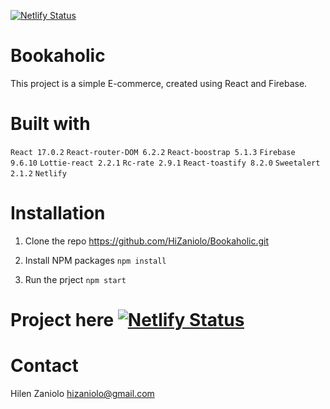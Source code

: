 [![Netlify Status](https://api.netlify.com/api/v1/badges/bd2b887b-a853-4f5f-87bd-b2edc2e06a5c/deploy-status)](https://app.netlify.com/sites/stupendous-lily-0cd302/deploys)

# Bookaholic    

This project is a simple E-commerce, created using React and Firebase.


# Built with
`React 17.0.2`
`React-router-DOM 6.2.2`
`React-boostrap 5.1.3`
`Firebase 9.6.10`
`Lottie-react 2.2.1`
`Rc-rate 2.9.1`
`React-toastify 8.2.0`
`Sweetalert 2.1.2`
`Netlify`


# Installation

1. Clone the repo
https://github.com/HiZaniolo/Bookaholic.git

2. Install NPM packages
`npm install`

3. Run the prject
`npm start`


# Project here [![Netlify Status](https://api.netlify.com/api/v1/badges/bd2b887b-a853-4f5f-87bd-b2edc2e06a5c/deploy-status)](https://app.netlify.com/sites/stupendous-lily-0cd302/deploys)

# Contact
Hilen Zaniolo 
hizaniolo@gmail.com




